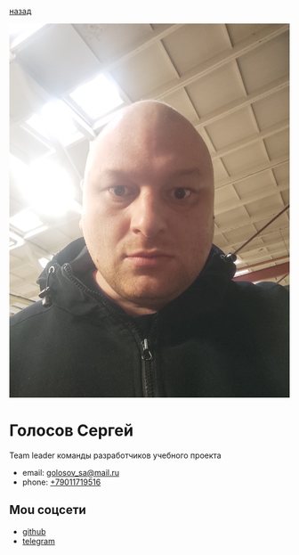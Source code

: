 [назад](../index.md)


![photo|200](./img/golosovsa.jpg)
# Голосов Сергей
Team leader команды разработчиков учебного проекта
* email: [golosov_sa@mail.ru](mailto:golosov_sa@mail.ru)
* phone: [+79011719516](tel:+79011719516)

## Mou соцсети
* [github](https://github.com/golosovsa)
* [telegram](https://t.me/gsa_grm)
